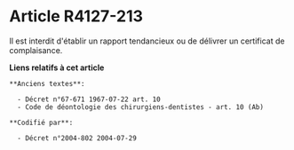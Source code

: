 # Article R4127-213

Il est interdit d'établir un rapport tendancieux ou de délivrer un certificat de complaisance.

**Liens relatifs à cet article**

	**Anciens textes**:

	  - Décret n°67-671 1967-07-22 art. 10
	  - Code de déontologie des chirurgiens-dentistes - art. 10 (Ab)

	**Codifié par**:

	  - Décret n°2004-802 2004-07-29
